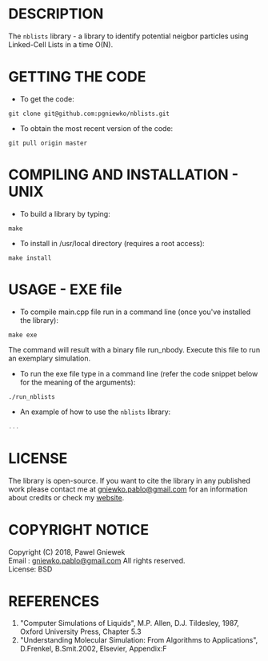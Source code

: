 DESCRIPTION
==================================================
The ```nblists``` library - a library to identify potential neigbor particles using Linked-Cell Lists in a time O(N).


GETTING THE CODE
==================================================
* To get the code:
```
git clone git@github.com:pgniewko/nblists.git
```

* To obtain the most recent version of the code:
```
git pull origin master
```

COMPILING AND INSTALLATION - UNIX
==================================================

* To build a library by typing:
```
make
```

* To install in /usr/local directory (requires a root access):
```
make install
```

USAGE - EXE file
==================================================

* To compile main.cpp file run in a command line (once you've installed the library):
```
make exe
```

The command will result with a binary file run_nbody. Execute this file to run an exemplary simulation.

* To run the exe file type in a command line (refer the code snippet below for the meaning of the arguments):
```
./run_nblists  
```

* An example of how to use the ```nblists``` library: 
```C++
...

```

LICENSE
=====
The library is open-source. If you want to cite the library in any published work please contact me at
gniewko.pablo@gmail.com for an information about credits or check my [website](http://meetpg.pl).

COPYRIGHT NOTICE
================
Copyright (C) 2018, Pawel Gniewek  
Email  : gniewko.pablo@gmail.com 
All rights reserved.  
License: BSD  


REFERENCES
===============
1. "Computer Simulations of Liquids", M.P. Allen, D.J. Tildesley, 1987, Oxford University Press, Chapter 5.3
2. "Understanding Molecular Simulation: From Algorithms to Applications", D.Frenkel, B.Smit.2002, Elsevier, Appendix:F
